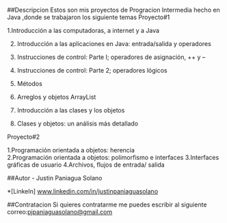 ##Descripcion 
Estos son mis proyectos de Progracion Intermedia  hecho en Java ,donde se trabajaron los siguiente temas
Proyecto#1

1.Introducción a las computadoras, a internet y a Java 

2. Introducción a las aplicaciones en Java: entrada/salida y operadores
   
3. Instrucciones de control: Parte I; operadores de asignación, ++ y –
  
5. Instrucciones de control: Parte 2; operadores lógicos
   
6. Métodos
   
7. Arreglos y objetos ArrayList
    
8. Introducción a las clases y los objetos

9. Clases y objetos: un análisis más detallado

Proyecto#2

1.Programación orientada a objetos: herencia  
2.Programación orientada a objetos: polimorfismo e interfaces 
3.Interfaces gráficas de usuario 
4.Archivos, flujos de entrada/ salida 

##Autor - Justin Paniagua Solano

*[LinkeIn] www.linkedin.com/in/justinpaniaguasolano

##Contratacion Si quieres contratarme me puedes escribir al siguiente correo:pjpaniaguasolano@gmail.com
